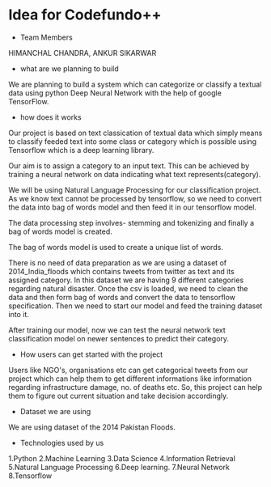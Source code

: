 # Idea for Codefundo++

- Team Members

HIMANCHAL CHANDRA,
ANKUR SIKARWAR

- what are we planning to build
  
 We are planning to build a system which can categorize or classify a textual data using python Deep Neural Network with the help of google TensorFlow.  

- how does it works

Our project is based on text classication of textual data which simply means to classify feeded text into some class or category which is possible using Tensorflow which is a deep learning library. 

Our aim is to assign a category to an input text. This can be achieved by training a neural network on data indicating what text represents(category). 

We will be using Natural Language Processing for our classification project. As we know text cannot be processed by tensorflow, so we need to convert the data into bag of words model and then feed it in our tensorflow model. 

The data processing step involves- stemming and tokenizing
and finally a bag of words model is created.

The bag of words model is used to create a unique list of words.

There is no need of data preparation as we are using a dataset of 2014_India_floods which contains tweets from twitter as text and its assigned category. In this dataset we are having 9 different categories regarding natural disaster.
Once the csv is loaded, we need to clean the data and then form bag of words and convert the data to tensorflow specification. Then we need to start our model and feed the training dataset into it.

After training our model, now we can test the neural network  text classification model on newer sentences to predict their
category.


- How users can get started with the project

Users like NGO's, organisations etc can get categorical tweets from our project which can help them to get different informations like information regarding infrastructure damage, no. of deaths etc. So, this project can help them to figure out current situation and take decision accordingly.
- Dataset we are using

We are using dataset of the 2014 Pakistan Floods.

- Technologies used by us 

1.Python
2.Machine Learning
3.Data Science
4.Information Retrieval
5.Natural Language Processing
6.Deep learning.
7.Neural Network
8.Tensorflow

